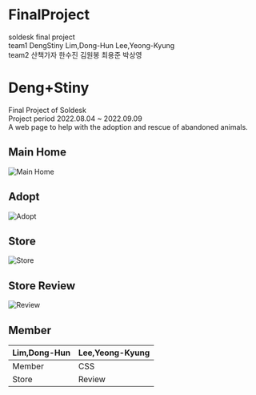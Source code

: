 # FinalProject
soldesk final project <br>
team1 DengStiny Lim,Dong-Hun Lee,Yeong-Kyung  <br>
team2 산책가자 한수진 김원봉 최용준 박상영 


# Deng+Stiny

Final Project of Soldesk <br>
Project period 2022.08.04 ~ 2022.09.09 <br>
A web page to help with the adoption and rescue of abandoned animals. <br>

## Main Home
![Main Home](https://user-images.githubusercontent.com/107028682/191168790-1dd734b4-da3b-4fae-9a72-da24a6d79b51.png)

## Adopt
![Adopt](https://user-images.githubusercontent.com/107028682/191170697-cbed4e56-88d6-4779-b6d2-826b70d2ac47.png)

## Store
![Store](https://user-images.githubusercontent.com/107028682/191169491-e6591a09-f241-452e-ab89-7acd196af797.png)

## Store Review
![Review](https://user-images.githubusercontent.com/107028682/191169496-bfb06c19-ee3e-4d8b-bae4-fa5e6b784b72.png)

## Member

|Lim,Dong-Hun|Lee,Yeong-Kyung|
|------|---|
|Member|CSS|
|Store|Review|

